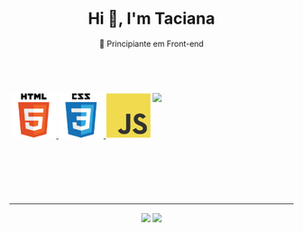 <br>
<br>
<h1 align=center>Hi 👋, I'm Taciana</h1>





<!--https://user-images.githubusercontent.com/59734313/157189039-c09b3e38-9f42-42c0-ab54-14f1574190a7.gif-->


<p align=center>🌱 Principiante em Front-end</p>
<br> 
<br>
<br>

<p>
 <img align="right" alt"Coding" width="250" src="https://c.tenor.com/AlUkiGkR2j8AAAAd/tenor.gif">
</p>



<p align="center"> 
  <a href="https://www.w3.org/html/" target="_blank" rel="noreferrer"> <img src="https://raw.githubusercontent.com/devicons/devicon/master/icons/html5/html5-original-wordmark.svg" alt="html5" width="80" height="80"/> 
  <a href="https://www.w3schools.com/css/" target="_blank" rel="noreferrer"> <img src="https://raw.githubusercontent.com/devicons/devicon/master/icons/css3/css3-original-wordmark.svg" alt="css3" width="80" height="80"/> </a> 
   </a> <a href="https://developer.mozilla.org/en-US/docs/Web/JavaScript" target="_blank" rel="noreferrer"> <img src="https://raw.githubusercontent.com/devicons/devicon/master/icons/javascript/javascript-original.svg" alt="javascript" width="80" height="80"/> </a> 
</p>


<br>
<br>
<br>
<br>
<br>

----------

<p align=center>
  <img height=200 align="center" src="https://github-readme-stats.vercel.app/api?username=tacidev&show_icons=true&theme=swift" />
</a>

</a>
  <img height=200 align="center" src="https://github-readme-stats.vercel.app/api/top-langs/?username=tacidev&layout=compact&langs_count=7&theme=swift" />
</a>
  
</p>